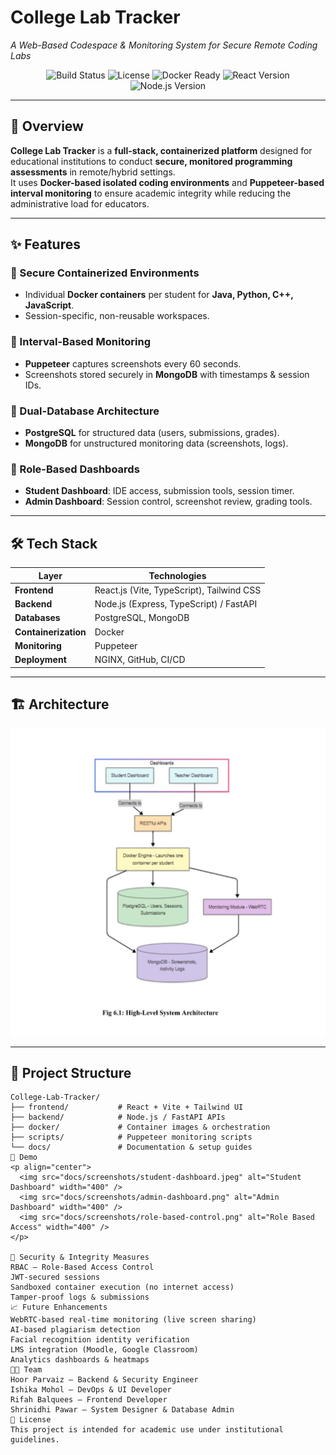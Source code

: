 # College Lab Tracker  
*A Web-Based Codespace & Monitoring System for Secure Remote Coding Labs*

<p align="center">
  <img src="https://img.shields.io/badge/build-passing-brightgreen" alt="Build Status" />
  <img src="https://img.shields.io/badge/license-Academic-blue" alt="License" />
  <img src="https://img.shields.io/badge/docker-ready-blue" alt="Docker Ready" />
  <img src="https://img.shields.io/badge/react-18-blue" alt="React Version" />
  <img src="https://img.shields.io/badge/node.js-18-green" alt="Node.js Version" />
</p>

---

## 📌 Overview  
**College Lab Tracker** is a **full-stack, containerized platform** designed for educational institutions to conduct **secure, monitored programming assessments** in remote/hybrid settings.  
It uses **Docker-based isolated coding environments** and **Puppeteer-based interval monitoring** to ensure academic integrity while reducing the administrative load for educators.

---

## ✨ Features  
### 🔹 Secure Containerized Environments  
- Individual **Docker containers** per student for **Java, Python, C++, JavaScript**.  
- Session-specific, non-reusable workspaces.  

### 🔹 Interval-Based Monitoring  
- **Puppeteer** captures screenshots every 60 seconds.  
- Screenshots stored securely in **MongoDB** with timestamps & session IDs.  

### 🔹 Dual-Database Architecture  
- **PostgreSQL** for structured data (users, submissions, grades).  
- **MongoDB** for unstructured monitoring data (screenshots, logs).  

### 🔹 Role-Based Dashboards  
- **Student Dashboard**: IDE access, submission tools, session timer.  
- **Admin Dashboard**: Session control, screenshot review, grading tools.  

---

## 🛠 Tech Stack  
| Layer            | Technologies |
|------------------|--------------|
| **Frontend**     | React.js (Vite, TypeScript), Tailwind CSS |
| **Backend**      | Node.js (Express, TypeScript) / FastAPI |
| **Databases**    | PostgreSQL, MongoDB |
| **Containerization** | Docker |
| **Monitoring**   | Puppeteer |
| **Deployment**   | NGINX, GitHub, CI/CD |

---

## 🏗 Architecture  
<p align="center">
  <a href="docs/architecture.jpeg">
    <img src="docs/architecture.jpeg" alt="Architecture Diagram" width="700">
  </a>
</p>

---

## 📂 Project Structure  
```plaintext
College-Lab-Tracker/
├── frontend/           # React + Vite + Tailwind UI
├── backend/            # Node.js / FastAPI APIs
├── docker/             # Container images & orchestration
├── scripts/            # Puppeteer monitoring scripts
└── docs/               # Documentation & setup guides
📸 Demo  
<p align="center">
  <img src="docs/screenshots/student-dashboard.jpeg" alt="Student Dashboard" width="400" />
  <img src="docs/screenshots/admin-dashboard.png" alt="Admin Dashboard" width="400" />
  <img src="docs/screenshots/role-based-control.png" alt="Role Based Access" width="400" />
</p>

🔐 Security & Integrity Measures
RBAC – Role-Based Access Control
JWT-secured sessions
Sandboxed container execution (no internet access)
Tamper-proof logs & submissions
📈 Future Enhancements
WebRTC-based real-time monitoring (live screen sharing)
AI-based plagiarism detection
Facial recognition identity verification
LMS integration (Moodle, Google Classroom)
Analytics dashboards & heatmaps
👩‍💻 Team
Hoor Parvaiz – Backend & Security Engineer
Ishika Mohol – DevOps & UI Developer
Rifah Balquees – Frontend Developer
Shrinidhi Pawar – System Designer & Database Admin
📜 License
This project is intended for academic use under institutional guidelines.
